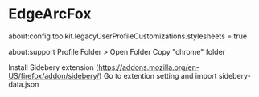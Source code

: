 # EdgeArcFox


about:config
toolkit.legacyUserProfileCustomizations.stylesheets = true

about:support
Profile Folder > Open Folder
Copy "chrome" folder

Install Sidebery extension (https://addons.mozilla.org/en-US/firefox/addon/sidebery/)
Go to extention setting and import sidebery-data.json
